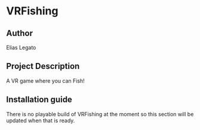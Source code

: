 # VRFishing

## Author

Elias Legato

## Project Description

A VR game where you can Fish!

## Installation guide

There is no playable build of VRFishing at the moment so this section will be updated when that is ready.